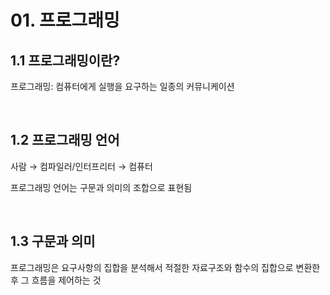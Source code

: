 # 01. 프로그래밍

## 1.1 프로그래밍이란?

프로그래밍: 컴퓨터에게 실행을 요구하는 일종의 커뮤니케이션

<br>

## 1.2 프로그래밍 언어

사람 → 컴파일러/인터프리터 → 컴퓨터

프로그래밍 언어는 구문과 의미의 조합으로 표현됨

<br>

## 1.3 구문과 의미

프로그래밍은 요구사항의 집합을 분석해서 적절한 자료구조와 함수의 집합으로 변환한 후 그 흐름을 제어하는 것

